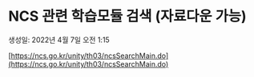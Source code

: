 # NCS 관련 학습모듈 검색 (자료다운 가능)

생성일: 2022년 4월 7일 오전 1:15

[https://ncs.go.kr/unity/th03/ncsSearchMain.do](https://ncs.go.kr/unity/th03/ncsSearchMain.do)